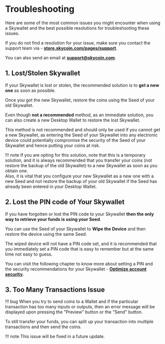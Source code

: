 # Troubleshooting

Here are some of the most common issues you might encounter when using a Skywallet and the best possible resolutions for troubleshooting these issues. 

If you do not find a resolution for your issue, make sure you contact the support team via - **[store.skycoin.com/pages/support](store.skycoin.com/pages/support)**.

You can also send an email at **support@skycoin.com**.

## 1. Lost/Stolen Skywallet

If your Skywallet is lost or stolen, the recommended solution is to **get a new one** as soon as possible. 

Once you got the new Skywallet, restore the coins using the Seed of your old Skywallet.

Even though **not a recommended** method, as an immediate solution, you can also create a new Desktop Wallet to restore the lost Skywallet.

This method is not recommended and should only be used if you cannot get a new Skywallet, as entering the Seed of your Skywallet into any electronic device could potentially compromise the security of the Seed of your Skywallet and hence putting your coins at risk.

!!! note
    If you are opting for this solution, note that this is a temporary solution, and it is always recommended that you transfer your coins (not restore the backup of the old Skywallet) to a new Skywallet as soon as you obtain one.  
    Also, it is vital that you configure your new Skywallet as a new one with a new Seed and not restore the backup of your old Skywallet if the Seed has already been entered in your Desktop Wallet.

## 2. Lost the PIN code of Your Skywallet

If you have forgotten or lost the PIN code to your Skywallet **then the only way to retrieve your funds is using your Seed**.

You can use the Seed of your Skywallet to **Wipe the Device** and then restore the device using the same Seed.

The wiped device will not have a PIN code set, and it is recommended that you immediately set a PIN code that is easy to remember but at the same time not easy to guess.

You can visit the following chapter to know more about setting a PIN and the security recommendations for your Skywallet - **[Optimize account security](./manual-7-optimizing-the-security).**

## 3. Too Many Transactions Issue

!!! bug
    When you try to send coins to a Wallet and if the particular transaction has too many inputs or outputs, then an error message will be displayed upon pressing the "Preview" button or the "Send" button.
    
<!--Screenshot of the error message-->

To still transfer your funds, you can split up your transaction into multiple transactions and then send the coins.

!!! note 
    This issue will be fixed in a future update.